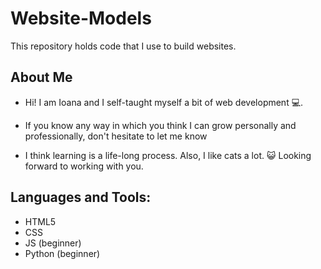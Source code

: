 # Website-Models
This repository holds code that I use to build websites.

##  About Me

-  Hi! I am Ioana and I self-taught myself a bit of web development 💻.

-  If you know any way in which you think I can grow personally and professionally, don't hesitate to let me know

-  I think learning is a life-long process. Also, I like cats a lot. 😺 Looking forward to working with you.

##  Languages and Tools:

-  HTML5
-  CSS
-  JS (beginner)
-  Python (beginner)

